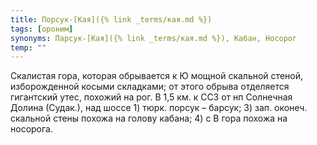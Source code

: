 ```yaml
---
title: Порсук-[Кая]({% link _terms/кая.md %})
tags: [ороним]
synonyms: Парсук-[Кая]({% link _terms/кая.md %}), Кабан, Носорог
temp: ""
---
```


Скалистая гора, которая обрывается к Ю мощной скальной стеной, изборожденной
косыми складками; от этого обрыва отделяется гигантский утес, похожий на рог. В
1,5 км. к ССЗ от нп Солнечная Долина (Судак.), над шоссе 1) тюрк. порсук –
барсук; 3) зап. оконеч. скальной стены похожа на голову кабана; 4) с В гора
похожа на носорога.
